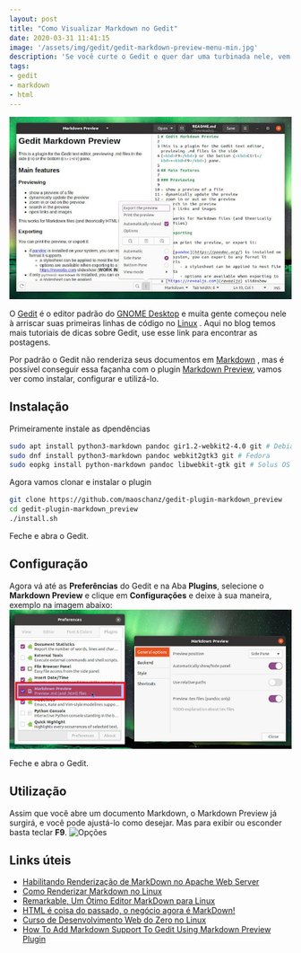 ```yaml
---
layout: post
title: "Como Visualizar Markdown no Gedit"
date: 2020-03-31 11:41:15
image: '/assets/img/gedit/gedit-markdown-preview-menu-min.jpg'
description: 'Se você curte o Gedit e quer dar uma turbinada nele, vem com nós! 👋️'
tags:
- gedit
- markdown
- html
---
```


![Como Visualizar Markdown no Gedit](/assets/img/gedit/gedit-markdown-preview-menu-min.jpg)

O [Gedit]() é o editor padrão do [GNOME Desktop]() e muita gente começou nele à arriscar suas primeiras linhas de código no [Linux]() . Aqui no blog temos mais tutoriais de dicas sobre Gedit, use esse link para encontrar as postagens.

Por padrão o Gedit não renderiza seus documentos em [Markdown]() , mas é possível conseguir essa façanha com o plugin [Markdown Preview](), vamos ver como instalar, configurar e utilizá-lo.

## Instalação
Primeiramente instale as dpendências
```sh
sudo apt install python3-markdown pandoc gir1.2-webkit2-4.0 git # Debian, Ubuntu, Mint, ...
sudo dnf install python3-markdown pandoc webkit2gtk3 git # Fedora
sudo eopkg install python-markdown pandoc libwebkit-gtk git # Solus OS
```

Agora vamos clonar e instalar o plugin
```sh
git clone https://github.com/maoschanz/gedit-plugin-markdown_preview
cd gedit-plugin-markdown_preview
./install.sh
```

Feche e abra o Gedit.

<script async src="https://pagead2.googlesyndication.com/pagead/js/adsbygoogle.js"></script>
<!-- Informat -->
<ins class="adsbygoogle"
     style="display:block"
     data-ad-client="ca-pub-2838251107855362"
     data-ad-slot="2327980059"
     data-ad-format="auto"
     data-full-width-responsive="true"></ins>
<script>
(adsbygoogle = window.adsbygoogle || []).push({});
</script>

## Configuração
Agora vá até as **Preferências** do Gedit e na Aba **Plugins**, selecione o **Markdown Preview** e clique em **Configurações** e deixe à sua maneira, exemplo na imagem abaixo:
![Preferências](/assets/img/gedit/gedit-markdown-enable.jpg)

Feche e abra o Gedit.
## Utilização
Assim que você abre um documento Markdown, o Markdown Preview já surgirá, e você pode ajustá-lo como desejar. Mas para exibir ou esconder basta teclar **F9**.
![Opções](/home/marcos/Documentos/terminalroot/terminalroottv.github.io/assets/img/gedit/gedit-markdown-tags-min.jpg)

## Links úteis
+ [Habilitando Renderização de MarkDown no Apache Web Server](https://terminalroot.com.br/2019/12/habilitando-renderizacao-de-markdown-no-apache-web-server.html)
+ [Como Renderizar Markdown no Linux](https://terminalroot.com.br/2018/09/como-renderizar-markdown-no-linux.html)
+ [Remarkable, Um Ótimo Editor MarkDown para Linux](https://terminalroot.com.br/2017/02/remarkable-editor-markdown-para-linux.html)
+ [HTML é coisa do passado, o negócio agora é MarkDown!](https://terminalroot.com.br/2016/12/markdown.html)
+ [Curso de Desenvolvimento Web do Zero no Linux](https://terminalroot.com.br/2020/01/desenvolvimento-web.html)
+ [How To Add Markdown Support To Gedit Using Markdown Preview Plugin](https://www.linuxuprising.com/2020/02/how-to-add-markdown-support-to-gedit.html)


